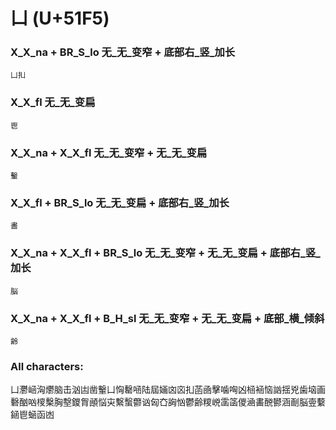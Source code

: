 # 凵 (U+51F5) 

### X_X_na + BR_S_lo 无_无_变窄 + 底部右_竖_加长
`凵㧄`

### X_X_fl 无_无_变扁
`鬯`

### X_X_na + X_X_fl 无_无_变窄 + 无_无_变扁
`轚`

### X_X_fl + BR_S_lo 无_无_变扁 + 底部右_竖_加长
`畵`

### X_X_na + X_X_fl + BR_S_lo 无_无_变窄 + 无_无_变扁 + 底部右_竖_加长
`脳`

### X_X_na + X_X_fl + B_H_sl 无_无_变窄 + 无_无_变扁 + 底部_横_倾斜
`齢`

### All characters:
凵灪崡洶爩脑击汹凷凿轚凵恟罊㖤陆屆婳㓙㐫㧄菡凾擊噛哅凶㮀䘶恼訩揺兇歯垴画礊酗㕳㯶檕胸墼鑁胷顄悩㐪繫蟿䖇讻匈㚎詾忷鬱齢糭㟅䨡䈄儍㴠畵䣴鬰涵㓰脳㚃蘻䤴鬯蜬函凼
